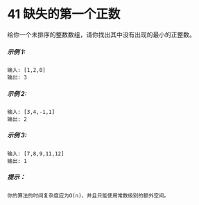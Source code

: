 # 41 缺失的第一个正数




给你一个未排序的整数数组，请你找出其中没有出现的最小的正整数。

##### 示例 1:

```
输入: [1,2,0]
输出: 3
```

##### 示例 2:

```
输入: [3,4,-1,1]
输出: 2
```

##### 示例 3:

```
输入: [7,8,9,11,12]
输出: 1
```

##### 提示：

```
你的算法的时间复杂度应为O(n)，并且只能使用常数级别的额外空间。
```
